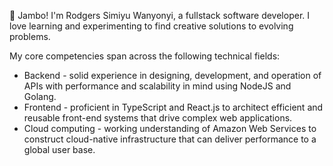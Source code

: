 👋 Jambo! I'm Rodgers Simiyu Wanyonyi, a fullstack software developer. I love learning and experimenting to find creative solutions to evolving problems. 

My core competencies span across the following technical fields:
- Backend - solid experience in designing, development, and operation of APIs with performance and scalability in mind using NodeJS and Golang.
- Frontend - proficient in TypeScript and React.js to architect efficient and reusable front-end systems that drive complex web applications.
- Cloud computing - working understanding of Amazon Web Services to construct cloud-native infrastructure that can deliver performance to a global user base.